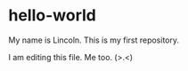 # hello-world
My name is Lincoln.
This is my first repository.

I am editing this file.
Me too.
(>.<)
